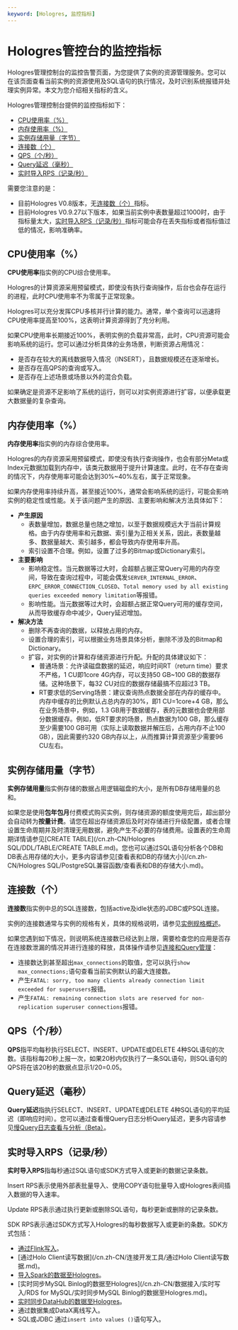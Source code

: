 ```yaml
---
keyword: [Hologres, 监控指标]
---
```


# Hologres管控台的监控指标

Hologres管理控制台的监控告警页面，为您提供了实例的资源管理服务。您可以在该页面查看当前实例的资源使用及SQL语句的执行情况，及时识别系统报错并处理实例异常。本文为您介绍相关指标的含义。

Hologres管理控制台提供的监控指标如下：

-   [CPU使用率（%）](#section_i9a_t9b_jvs)
-   [内存使用率（%）](#section_nql_nm4_nzz)
-   [实例存储用量（字节）](#section_qsi_n05_rgr)
-   [连接数（个）](#section_qbs_kr4_jhf)
-   [QPS（个/秒）](#section_4d4_8y3_c1s)
-   [Query延迟（毫秒）](#section_8um_xe1_ddb)
-   [实时导入RPS（记录/秒）](#section_y7x_930_cre)

需要您注意的是：

-   目前Hologres V0.8版本，无[连接数（个）](#section_qbs_kr4_jhf)指标。
-   目前Hologres V0.9.27以下版本，如果当前实例中表数量超过1000时，由于指标量太大，[实时导入RPS（记录/秒）](#section_y7x_930_cre)指标可能会存在丢失指标或者指标值过低的情况，影响准确率。

## CPU使用率（%）

**CPU使用率**指实例的CPU综合使用率。

Hologres的计算资源采用预留模式，即使没有执行查询操作，后台也会存在运行的进程，此时CPU使用率不为零属于正常现象。

Hologres可以充分发挥CPU多核并行计算的能力。通常，单个查询可以迅速将CPU使用率提高至100%，这表明计算资源得到了充分利用。

如果CPU使用率长期接近100%，表明实例的负载非常高，此时，CPU资源可能会影响系统的运行。您可以通过分析具体的业务场景，判断资源占用情况：

-   是否存在较大的离线数据导入情况（INSERT），且数据规模还在逐渐增长。
-   是否存在高QPS的查询或写入。
-   是否存在上述场景或场景以外的混合负载。

如果确定是资源不足影响了系统的运行，则可以对实例资源进行扩容，以便承载更大数据量的复杂查询。

## 内存使用率（%）

**内存使用率**指实例的内存综合使用率。

Hologres的内存资源采用预留模式，即使没有执行查询操作，也会有部分Meta或Index元数据加载到内存中，该类元数据用于提升计算速度。此时，在不存在查询的情况下，内存使用率可能会达到30%~40%左右，属于正常现象。

如果内存使用率持续升高，甚至接近100%，通常会影响系统的运行，可能会影响实例的稳定性或性能。关于该问题产生的原因、主要影响和解决方法具体如下：

-   **产生原因**
    -   表数量增加，数据总量也随之增加，以至于数据规模远大于当前计算规格。由于内存使用率和元数据、索引量为正相关关系，因此，表数量越多、数据量越大、索引越多，都会导致内存使用率升高。
    -   索引设置不合理。例如，设置了过多的Bitmap或Dictionary索引。
-   **主要影响**
    -   影响稳定性。当元数据等过大时，会超额占据正常Query可用的内存空间，导致在查询过程中，可能会偶发`SERVER_INTERNAL_ERROR`、`ERPC_ERROR_CONNECTION_CLOSED`、`Total memory used by all existing queries exceeded memory limitation`等报错。
    -   影响性能。当元数据等过大时，会超额占据正常Query可用的缓存空间，从而导致缓存命中减少，Query延迟增加。
-   **解决方法**
    -   删除不再查询的数据，以释放占用的内存。
    -   设置合理的索引，可以根据业务场景具体分析，删除不涉及的Bitmap和Dictionary。
    -   扩容，对实例的计算和存储资源进行升配。升配的具体建议如下：
        -   普通场景：允许读磁盘数据的延迟，响应时间RT（return time）要求不严格，1 CU即1core 4G内存，可以支持50 GB~100 GB的数据存储。这种场景下，每32 CU对应的数据存储最搞不应超过3 TB。
        -   RT要求低的Serving场景：建议查询热点数据全部在内存的缓存中。内存中缓存的比例默认占总内存的30%，即1 CU=1core+4 GB，那么在业务场景中，例如，1.3 GB用于数据缓存，表的元数据也会使用部分数据缓存。例如，低RT要求的场景，热点数据为100 GB，那么缓存至少需要100 GB可用（实际上读取数据并解压后，占用内存不止100 GB），因此需要约320 GB内存以上，从而推算计算资源至少需要96 CU左右。

## 实例存储用量（字节）

**实例存储用量**指实例存储的数据占用逻辑磁盘的大小，是所有DB存储用量的总和。

如果您是使用**包年包月**付费模式购买实例，则存储资源的额度使用完后，超出部分会自动转为**按量计费**。请您在超出存储资源后及时对存储进行升级配置，或者合理设置生命周期并及时清理无用数据，避免产生不必要的存储费用。设置表的生命周期详情请参见[CREATE TABLE](/cn.zh-CN/Hologres SQL/DDL/TABLE/CREATE TABLE.md)。您也可以通过SQL语句分析各个DB和DB表占用存储的大小，更多内容请参见[查看表和DB的存储大小](/cn.zh-CN/Hologres SQL/PostgreSQL兼容函数/查看表和DB的存储大小.md)。

## 连接数（个）

**连接数**指实例中总的SQL连接数，包括active及idle状态的JDBC或PSQL连接。

实例的连接数通常与实例的规格有关，具体的规格说明，请参见[实例规格概述](/cn.zh-CN/实例管理/实例规格概述.md)。

如果您遇到如下情况，则说明系统连接数已经达到上限，需要检查您的应用是否存在连接数泄漏的情况并进行连接的释放，具体操作请参见[连接和Query管理](/cn.zh-CN/监控与运维/连接和Query管理.md)：

-   连接数达到甚至超出`max_connections`的取值，您可以执行`show max_connections;`语句查看当前实例默认的最大连接数。
-   产生`FATAL: sorry, too many clients already connection limit exceeded for superusers`报错。
-   产生`FATAL: remaining connection slots are reserved for non-replication superuser connections`报错。

## QPS（个/秒）

**QPS**指平均每秒执行SELECT、INSERT、UPDATE或DELETE 4种SQL语句的次数。该指标每20秒上报一次，如果20秒内仅执行了一条SQL语句，则SQL语句的QPS将在该20秒的数据点显示1/20=0.05。

## Query延迟（毫秒）

**Query延迟**指执行SELECT、INSERT、UPDATE或DELETE 4种SQL语句的平均延迟（即响应时间）。您可以通过查看慢Query日志分析Query延迟，更多内容请参见[慢Query日志查看与分析（Beta）](/cn.zh-CN/监控与运维/慢Query日志查看与分析（Beta）.md)。

## 实时导入RPS（记录/秒）

**实时导入RPS**指每秒通过SQL语句或SDK方式导入或更新的数据记录条数。

Insert RPS表示使用外部表批量导入、使用COPY语句批量导入或Hologres表间插入数据的导入速率。

Update RPS表示通过执行更新或删除SQL语句，每秒更新或删除的记录条数。

SDK RPS表示通过SDK方式写入Hologres的每秒数据写入或更新的条数。SDK方式包括：

-   [通过Flink写入](/cn.zh-CN/数据接入/实时写入/Flink/概览.md)。
-   [通过Holo Client读写数据](/cn.zh-CN/连接开发工具/通过Holo Client读写数据.md)。
-   [导入Spark的数据至Hologres](/cn.zh-CN/数据接入/实时写入/Spark/导入Spark的数据至Hologres.md)。
-   [实时同步MySQL Binlog的数据至Hologres](/cn.zh-CN/数据接入/实时写入/RDS for MySQL/实时同步MySQL Binlog的数据至Hologres.md)。
-   [实时同步DataHub的数据至Hologres](/cn.zh-CN/数据接入/实时写入/DataHub/实时同步DataHub的数据至Hologres.md)。
-   通过数据集成DataX离线写入。
-   SQL或JDBC 通过`insert into values ()`语句写入。

